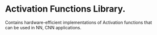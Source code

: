 # Activation Functions Library.

Contains hardware-efficient implementations of Activation functions that can be used in NN, CNN applications.
